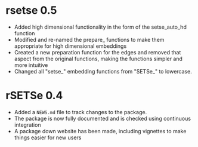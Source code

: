 # rsetse 0.5

* Added high dimensional functionality in the form of the setse_auto_hd function
* Modified and re-named the prepare_ functions to make them appropriate for high dimensional embeddings
* Created a new preparation function for the edges and removed that aspect from the original functions, making the functions simpler and more intuitive
* Changed all "setse_" embedding functions from "SETSe_" to lowercase.

# rSETSe 0.4

* Added a `NEWS.md` file to track changes to the package.
* The package is now fully documented and is checked using continuous integration
* A package down website has been made, including vignettes to make things easier for new users
